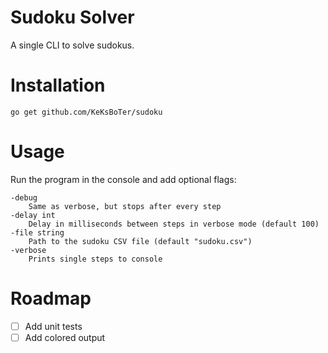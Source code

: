# Sudoku Solver
A single CLI to solve sudokus.

# Installation

```
go get github.com/KeKsBoTer/sudoku
```

# Usage
Run the program in the console and add optional flags:
```
-debug
    Same as verbose, but stops after every step
-delay int
    Delay in milliseconds between steps in verbose mode (default 100)
-file string
    Path to the sudoku CSV file (default "sudoku.csv")
-verbose
    Prints single steps to console
```


# Roadmap

- [ ] Add unit tests
- [ ] Add colored output